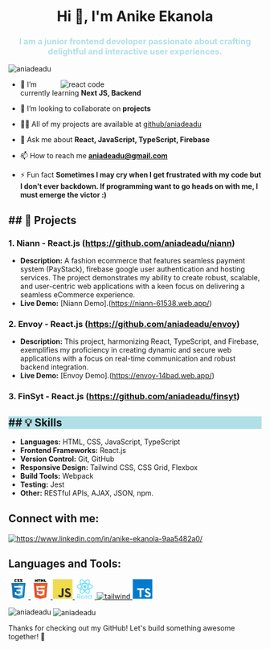 
<h1 align="center">Hi 👋, I'm Anike Ekanola</h1>
<h3 align="center" style="color:powderblue">I am a junior frontend developer passionate about crafting delightful and interactive user experiences.</h3>

<p align="left"> <img src="https://komarev.com/ghpvc/?username=aniadeadu&label=Profile%20views&color=0e75b6&style=flat" alt="aniadeadu" /> </p>
<img align="right" src="https://i.gifer.com/origin/98/98eda5b292bc33c779b8499d656f90ad_w200.gif" alt="react code" width="400" />

- 🌱 I’m currently learning **Next JS, Backend**
 
- 👯 I’m looking to collaborate on **projects**

- 👨‍💻 All of my projects are available at [github/aniadeadu](github/aniadeadu)

- 💬 Ask me about **React, JavaScript, TypeScript, Firebase**

- 📫 How to reach me **aniadeadu@gmail.com**

- ⚡ Fun fact **Sometimes I may cry when I get frustrated with my code but I don't ever backdown. If programming want to go heads on with me, I <b>must</b> emerge the victor :)**

<h2 align="left" >## 🚀 Projects</h4>

### 1. Niann - React.js (https://github.com/aniadeadu/niann)

- **Description:** A fashion ecommerce that features seamless payment system (PayStack), firebase google user authentication and hosting services. The project demonstrates my ability to create robust, scalable, and user-centric web applications with a keen focus on delivering a seamless eCommerce experience.
- **Live Demo:** [Niann Demo].(https://niann-61538.web.app/)

### 2. Envoy - React.js (https://github.com/aniadeadu/envoy)

- **Description:** This project, harmonizing React, TypeScript, and Firebase, exemplifies my proficiency in creating dynamic and secure web applications with a focus on real-time communication and robust backend integration.
- **Live Demo:** [Envoy Demo].(https://envoy-14bad.web.app/)

### 3. FinSyt - React.js (https://github.com/aniadeadu/finsyt)

  <h2 align="left" style="background-color:powderblue;">## 💡 Skills</h4>
  
- **Languages:** HTML, CSS, JavaScript, TypeScript
- **Frontend Frameworks:** React.js
- **Version Control:** Git, GitHub
- **Responsive Design:** Tailwind CSS, CSS Grid, Flexbox
- **Build Tools:** Webpack
- **Testing:** Jest
- **Other:** RESTful APIs, AJAX, JSON, npm.

<h2 align="left">Connect with me:</h3>
<p align="left">
<a href="https://linkedin.com/in/https://www.linkedin.com/in/anike-ekanola-9aa5482a0/" target="blank"><img align="center" src="https://raw.githubusercontent.com/rahuldkjain/github-profile-readme-generator/master/src/images/icons/Social/linked-in-alt.svg" alt="https://www.linkedin.com/in/anike-ekanola-9aa5482a0/" height="30" width="40" /></a>
</p>

<h2 align="left">Languages and Tools:</h3>
<p align="left"> <a href="https://www.w3schools.com/css/" target="_blank" rel="noreferrer"> <img src="https://raw.githubusercontent.com/devicons/devicon/master/icons/css3/css3-original-wordmark.svg" alt="css3" width="40" height="40"/> </a> <a href="https://www.w3.org/html/" target="_blank" rel="noreferrer"> <img src="https://raw.githubusercontent.com/devicons/devicon/master/icons/html5/html5-original-wordmark.svg" alt="html5" width="40" height="40"/> </a> <a href="https://developer.mozilla.org/en-US/docs/Web/JavaScript" target="_blank" rel="noreferrer"> <img src="https://raw.githubusercontent.com/devicons/devicon/master/icons/javascript/javascript-original.svg" alt="javascript" width="40" height="40"/> </a> <a href="https://reactjs.org/" target="_blank" rel="noreferrer"> <img src="https://raw.githubusercontent.com/devicons/devicon/master/icons/react/react-original-wordmark.svg" alt="react" width="40" height="40"/> </a> <a href="https://tailwindcss.com/" target="_blank" rel="noreferrer"> <img src="https://www.vectorlogo.zone/logos/tailwindcss/tailwindcss-icon.svg" alt="tailwind" width="40" height="40"/> </a> <a href="https://www.typescriptlang.org/" target="_blank" rel="noreferrer"> <img src="https://raw.githubusercontent.com/devicons/devicon/master/icons/typescript/typescript-original.svg" alt="typescript" width="40" height="40"/> </a> </p>


<p><img align="left" src="https://github-readme-stats.vercel.app/api/top-langs?username=aniadeadu&show_icons=true&locale=en&layout=compact&bg_color=30,d3d3d3,0D98BA&title_color=fff&text_color=fff&hide_border=true" alt="aniadeadu" /></p>

<p>&nbsp;<img align="center" src="https://github-readme-stats.vercel.app/api?username=aniadeadu&show_icons=true&locale=en&bg_color=30,d3d3d3,0D98BA&title_color=fff&text_color=fff&hide_border=true"" alt="aniadeadu" /></p>





Thanks for checking out my GitHub! Let's build something awesome together! 🚀



<!--
**aniadeadu/aniadeadu** is a ✨ _special_ ✨ repository because its `README.md` (this file) appears on your GitHub profile.

Here are some ideas to get you started:

- 🔭 I’m currently working on ...
- 🌱 I’m currently learning ...
- 👯 I’m looking to collaborate on ...
- 🤔 I’m looking for help with ...
- 💬 Ask me about ...
- 📫 How to reach me: ...
- 😄 Pronouns: ...
- ⚡ Fun fact: ...
-->
